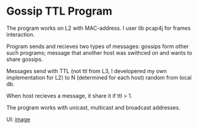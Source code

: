 # Gossip TTL Program
The program works on L2 with MAC-address. I user lib pcap4j for frames interaction. 

Program sends and recieves two types of messages: gossips form other such programs; message that another host was swithced on and wants to share gossips. 

Messages send with TTL (not ttl from L3, I developered my own implementation for L2) to N (determined for each host) random from local db.

When host recieves a message, it share it if ttl > 1.

The program works with unicast, multicast and broadcast addresses.

UI:
[image]("https://raw.githubusercontent.com/manturovDan/GossipTTL/master/dumps/screen.png")
